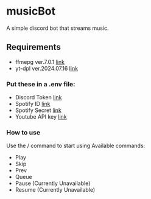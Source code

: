 # musicBot

A simple discord bot that streams music. 

## Requirements
* ffmepg ver.7.0.1      [link](https://www.ffmpeg.org/download.html) 
* yt-dpl ver.2024.07.16 [link](https://github.com/yt-dlp/yt-dlp/wiki/Installation) 

### Put these in a .env file:
* Discord Token   [link](https://discord.com/developers/docs/intro)
* Spotify ID      [link](https://developer.spotify.com/documentation/web-api)
* Spotify Secret  [link](https://developer.spotify.com/documentation/web-api)
* Youtube API key [link](https://developers.google.com/youtube/v3)

### How to use
Use the / command to start using 
Available commands:
* Play
* Skip
* Prev
* Queue
* Pause (Currently Unavailable)
* Resume (Currently Unavailable) 


